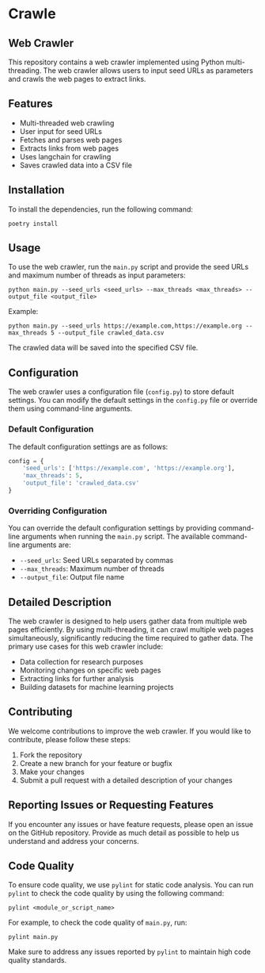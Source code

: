 # Crawle

## Web Crawler

This repository contains a web crawler implemented using Python multi-threading. The web crawler allows users to input seed URLs as parameters and crawls the web pages to extract links.

## Features

- Multi-threaded web crawling
- User input for seed URLs
- Fetches and parses web pages
- Extracts links from web pages
- Uses langchain for crawling
- Saves crawled data into a CSV file

## Installation

To install the dependencies, run the following command:

```
poetry install
```

## Usage

To use the web crawler, run the `main.py` script and provide the seed URLs and maximum number of threads as input parameters:

```
python main.py --seed_urls <seed_urls> --max_threads <max_threads> --output_file <output_file>
```

Example:

```
python main.py --seed_urls https://example.com,https://example.org --max_threads 5 --output_file crawled_data.csv
```

The crawled data will be saved into the specified CSV file.

## Configuration

The web crawler uses a configuration file (`config.py`) to store default settings. You can modify the default settings in the `config.py` file or override them using command-line arguments.

### Default Configuration

The default configuration settings are as follows:

```python
config = {
    'seed_urls': ['https://example.com', 'https://example.org'],
    'max_threads': 5,
    'output_file': 'crawled_data.csv'
}
```

### Overriding Configuration

You can override the default configuration settings by providing command-line arguments when running the `main.py` script. The available command-line arguments are:

- `--seed_urls`: Seed URLs separated by commas
- `--max_threads`: Maximum number of threads
- `--output_file`: Output file name

## Detailed Description

The web crawler is designed to help users gather data from multiple web pages efficiently. By using multi-threading, it can crawl multiple web pages simultaneously, significantly reducing the time required to gather data. The primary use cases for this web crawler include:

- Data collection for research purposes
- Monitoring changes on specific web pages
- Extracting links for further analysis
- Building datasets for machine learning projects

## Contributing

We welcome contributions to improve the web crawler. If you would like to contribute, please follow these steps:

1. Fork the repository
2. Create a new branch for your feature or bugfix
3. Make your changes
4. Submit a pull request with a detailed description of your changes

## Reporting Issues or Requesting Features

If you encounter any issues or have feature requests, please open an issue on the GitHub repository. Provide as much detail as possible to help us understand and address your concerns.

## Code Quality

To ensure code quality, we use `pylint` for static code analysis. You can run `pylint` to check the code quality by using the following command:

```
pylint <module_or_script_name>
```

For example, to check the code quality of `main.py`, run:

```
pylint main.py
```

Make sure to address any issues reported by `pylint` to maintain high code quality standards.
